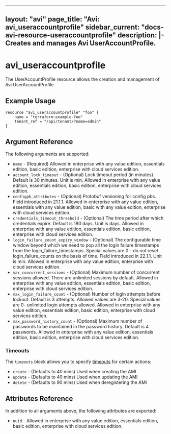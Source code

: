 <!--
    Copyright 2021 VMware, Inc.
    SPDX-License-Identifier: Mozilla Public License 2.0
-->
---
layout: "avi"
page_title: "Avi: avi_useraccountprofile"
sidebar_current: "docs-avi-resource-useraccountprofile"
description: |-
  Creates and manages Avi UserAccountProfile.
---

# avi_useraccountprofile

The UserAccountProfile resource allows the creation and management of Avi UserAccountProfile

## Example Usage

```hcl
resource "avi_useraccountprofile" "foo" {
    name = "terraform-example-foo"
    tenant_ref = "/api/tenant/?name=admin"
}
```

## Argument Reference

The following arguments are supported:

* `name` - (Required) Allowed in enterprise with any value edition, essentials edition, basic edition, enterprise with cloud services edition.
* `account_lock_timeout` - (Optional) Lock timeout period (in minutes). Default is 30 minutes. Unit is min. Allowed in enterprise with any value edition, essentials edition, basic edition, enterprise with cloud services edition.
* `configpb_attributes` - (Optional) Protobuf versioning for config pbs. Field introduced in 21.1.1. Allowed in enterprise with any value edition, essentials with any value edition, basic with any value edition, enterprise with cloud services edition.
* `credentials_timeout_threshold` - (Optional) The time period after which credentials expire. Default is 180 days. Unit is days. Allowed in enterprise with any value edition, essentials edition, basic edition, enterprise with cloud services edition.
* `login_failure_count_expiry_window` - (Optional) The configurable time window beyond which we need to pop all the login failure timestamps from the login_failure_timestamps. Special values are 0 - do not reset login_failure_counts on the basis of time. Field introduced in 22.1.1. Unit is min. Allowed in enterprise with any value edition, enterprise with cloud services edition.
* `max_concurrent_sessions` - (Optional) Maximum number of concurrent sessions allowed. There are unlimited sessions by default. Allowed in enterprise with any value edition, essentials edition, basic edition, enterprise with cloud services edition.
* `max_login_failure_count` - (Optional) Number of login attempts before lockout. Default is 3 attempts. Allowed values are 3-20. Special values are 0- unlimited login attempts allowed. Allowed in enterprise with any value edition, essentials edition, basic edition, enterprise with cloud services edition.
* `max_password_history_count` - (Optional) Maximum number of passwords to be maintained in the password history. Default is 4 passwords. Allowed in enterprise with any value edition, essentials edition, basic edition, enterprise with cloud services edition.


### Timeouts

The `timeouts` block allows you to specify [timeouts](https://www.terraform.io/docs/configuration/resources.html#timeouts) for certain actions:

* `create` - (Defaults to 40 mins) Used when creating the AMI
* `update` - (Defaults to 40 mins) Used when updating the AMI
* `delete` - (Defaults to 90 mins) Used when deregistering the AMI

## Attributes Reference

In addition to all arguments above, the following attributes are exported:

* `uuid` -  Allowed in enterprise with any value edition, essentials edition, basic edition, enterprise with cloud services edition.


